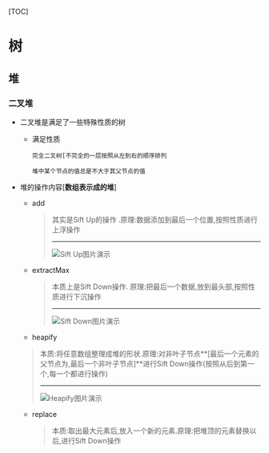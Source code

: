 [TOC]

# 树

## 堆

### 二叉堆

- 二叉堆是满足了一些特殊性质的树
  
  - 满足性质
  
    ```properties
    完全二叉树[不完全的一层按照从左到右的顺序排列
    
    堆中某个节点的值总是不大于其父节点的值
    ```

- 堆的操作内容[**数组表示成的堆**]

  - add

    > 其实是Sift Up的操作 .原理:数据添加到最后一个位置,按照性质进行上浮操作
    >
    > ---
    >
    > ![Sift Up图片演示](https://gitee.com/whenknow/picture_bed/raw/master/2020/02/sift_up.png)

  - extractMax

    > 本质上是Sift Down操作. 原理:把最后一个数据,放到最头部,按照性质进行下沉操作
    >
    > ---
    >
    > ![Sift Down图片演示](https://gitee.com/whenknow/picture_bed/raw/master/2020/02/sift_down.png)

  -  heapify

    > 本质:将任意数组整理成堆的形状.原理:对非叶子节点**[最后一个元素的父节点为,最后一个非叶子节点]**进行Sift Down操作(按照从后到第一个,每一个都进行操作)
    >
    > ---
    >
    > ![Heapify图片演示](https://gitee.com/whenknow/picture_bed/raw/master/2020/02/Heapify.png)

  - replace

    > 本质:取出最大元素后,放入一个新的元素.原理:把堆顶的元素替换以后,进行Sift Down操作

    

